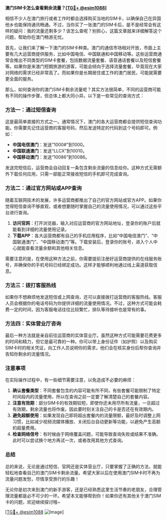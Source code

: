**澳门SIM卡怎么查看剩余流量？[[TG💪+ @esim1088](https://t.me/s/esim1088)]**

相信不少人在澳门旅行或者工作时都会选择购买当地的SIM卡，以确保自己在异国他乡也能保持通讯畅通。不过，当你买了一张澳门的SIM卡后，是不是经常会有这样的疑问：我的流量还剩多少？该怎么查呢？别担心，这篇文章就来详细解答这个问题，帮助你在澳门畅游无忧。

首先，让我们来了解一下澳门的SIM卡种类。澳门的通信市场相对开放，市面上主要有几大运营商提供服务，比如中国电信、中国联通和中国移动等。这些运营商通常会推出不同类型的SIM卡套餐，包括数据流量套餐、语音通话套餐以及短信套餐等。如果你是来澳门短期旅游的游客，可能会倾向于选择流量套餐，毕竟现在大家对网络的需求已经非常高了。而如果你是长期居住或工作的澳门居民，可能就需要更全面的服务。

那么，如何查询你的澳门SIM卡剩余流量呢？其实方法很简单，不同的运营商可能有不同的操作步骤，但总体上都大同小异。以下是一些常见的查询方式：

### 方法一：通过短信查询

这是最简单直接的方式之一。通常情况下，澳门的各大运营商都会提供短信查询功能。你需要先记住运营商的客服号码，然后发送特定的代码到这个号码即可。例如：

- **中国电信澳门**：发送“1000#”到1000。
- **中国联通澳门**：发送“LLCX”到10010。
- **中国移动澳门**：发送“10086”到10086。

发送完短信后，运营商会自动回复一条包含剩余流量的信息给你。这种方式无需额外下载任何应用，只需一部能正常接收短信的手机即可完成查询。

### 方法二：通过官方网站或APP查询

随着互联网技术的发展，许多运营商都推出了自己的官方网站或官方APP。如果你觉得短信查询不够直观，或者想要随时掌握自己的流量使用情况，可以通过这些平台进行查询。

1. **访问官网**：打开浏览器，输入对应运营商的官方网站地址，登录你的账户后就能看到详细的流量使用记录。
2. **下载APP**：各大运营商都有自己的手机应用程序，比如“中国电信澳门”、“中国联通澳门”、“中国移动澳门”等。下载安装后，登录你的账号，进入个人中心就能查看流量余额和其他相关信息。

需要注意的是，在使用这种方法之前，你需要提前注册好运营商提供的在线服务账号，并确保你的手机号码已经绑定成功。这样才能够顺利地通过线上渠道获取信息。

### 方法三：拨打客服热线

如果你不想麻烦地发送短信或上网查询，还可以直接拨打运营商的客服热线。客服人员会根据你的电话号码为你提供详细的流量使用情况。不过，这种方式可能会耗费一定的时间，因为客服电话往往比较繁忙，排队等待接听也是常有的事。

### 方法四：实体营业厅咨询

最后一种方法就是亲自前往运营商的实体营业厅。虽然这种方式可能需要花费更多的时间和精力，但它是最可靠的一种。你可以带上身份证件（如护照）以及购买SIM卡时的相关凭证，向工作人员说明你的需求，他们会在核实身份后帮你查询并告知你剩余的流量情况。

### 注意事项

在实际操作过程中，有一些细节需要注意，以免造成不必要的麻烦：

1. **确认套餐类型**：不同套餐包含的内容可能有所不同，有些套餐可能限制了特定时间段内的流量使用，所以在查询之前一定要了解清楚自己的套餐内容。
2. **注意有效期**：部分SIM卡的有效期较短，即使你还未用尽所有流量，一旦超过有效期，剩余流量也将作废。因此要时刻关注自己的卡是否还在有效期内。
3. **避免超额使用**：如果发现自己即将超出套餐内的流量限额，最好及时调整上网习惯，比如减少视频流媒体播放、关闭后台自动更新等功能，以避免产生高额的超量费用。
4. **检查网络信号**：有时候由于网络覆盖问题，可能导致查询失败或结果不准确。此时可以尝试换个地方再试一次，或者改用其他方式查询。

### 总结

总的来说，无论是通过短信、官网还是实体营业厅，只要掌握了正确的方法，就能轻松地查看自己的澳门SIM卡剩余流量。希望大家以后在使用澳门SIM卡时不再为流量问题发愁，尽情享受旅行的乐趣！

无论你是初次来到澳门的新手游客，还是已经熟悉这里生活节奏的老朋友，合理管理流量都是必不可少的一环。希望本文能够帮到你！如果你还有其他关于澳门SIM卡的问题，欢迎继续探讨哦~

[[TG💪+ @esim1088](https://t.me/s/esim1088) ![Image](https://i.postimg.cc/4NQfJmqS/Snipaste-2025-05-13-00-14-12.png)]